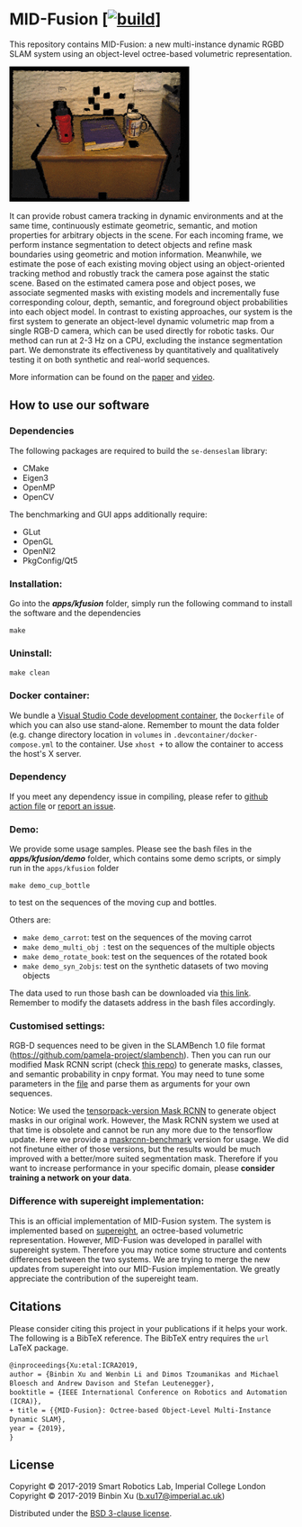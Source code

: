 # MID-Fusion [[![build](https://github.com/smartroboticslab/mid-fusion/workflows/build/badge.svg)](https://github.com/smartroboticslab/mid-fusion/actions)]

This repository contains MID-Fusion: a new multi-instance dynamic RGBD SLAM system using an object-level octree-based volumetric representation.

![MID-Fusion](teaser/midfusion.gif)




It can provide robust camera tracking in dynamic environments and at the same time, continuously estimate geometric, semantic, and motion properties for arbitrary objects in the scene. For each incoming frame, we perform instance segmentation to detect objects and refine mask boundaries using geometric and motion information. Meanwhile, we estimate the pose of each existing moving object using an object-oriented tracking method and robustly track the camera pose against the static scene. Based on the estimated camera pose and object poses, we associate segmented masks with existing models and incrementally fuse corresponding colour, depth, semantic, and foreground object probabilities into each object model. In contrast to existing approaches, our system is the first system to generate an object-level dynamic volumetric map from a single RGB-D camera, which can be used directly for robotic tasks. Our method can run at 2-3 Hz on a CPU, excluding the instance segmentation part. We demonstrate its effectiveness by quantitatively and qualitatively testing it on both synthetic and real-world sequences.



More information can be found on the [paper](https://arxiv.org/pdf/1812.07976.pdf) and [video](https://www.youtube.com/watch?v=gturboNl9gg).

## How to use our software
### Dependencies
The following packages are required to build the `se-denseslam` library:
* CMake 
* Eigen3 
* OpenMP 
* OpenCV

The benchmarking and GUI apps additionally require:
* GLut
* OpenGL
* OpenNI2
* PkgConfig/Qt5

  

### Installation:

Go into the ***apps/kfusion*** folder, simply run the following command to install the software and the dependencies

```
make
```


### Uninstall:

```
make clean
```


### Docker container:
We bundle a [Visual Studio Code development container](https://code.visualstudio.com/docs/remote/containers), the `Dockerfile` of which you can also use stand-alone. Remember to mount the data folder (e.g. change directory location in `volumes` in `.devcontainer/docker-compose.yml` to the container. Use `xhost +` to allow the container to access the host's X server.


### Dependency
If you meet any dependency issue in compiling, please refer to [github action file](https://github.com/smartroboticslab/mid-fusion/blob/master/.github/workflows/main.yml) or [report an issue](https://github.com/smartroboticslab/mid-fusion/issues).


### Demo:

We provide some usage samples. Please see the bash files in the ***apps/kfusion/demo***  folder, which contains some demo scripts, or simply run in the `apps/kfusion` folder

```
make demo_cup_bottle 
```

to test on the sequences of the moving cup and bottles.

Others are:

  * `make demo_carrot`: test on the sequences of the moving carrot
  * `make demo_multi_obj `:  test on the sequences of the multiple objects
  * `make demo_rotate_book`:  test on the sequences of the rotated book
  * `make demo_syn_2objs`: test on the synthetic datasets of two moving objects

The data used to run those bash can be downloaded via [this link](https://drive.google.com/drive/folders/1DmqX59qw_U6YsmkY9aZfZ5y0Dt65N_1x?usp=sharing). Remember to modify the datasets address in the bash files accordingly.

### Customised settings:

  RGB-D sequences need to be given in the SLAMBench 1.0 file format (https://github.com/pamela-project/slambench). Then you can run our modified Mask RCNN script (check [this repo](https://github.com/binbin-xu/maskrcnn_for_midfusion/blob/master/demo/video_mask_rcnn.py)) to generate masks, classes, and semantic probability in cnpy format. You may need to tune some parameters in the [file](https://github.com/smartroboticslab/mid-fusion/blob/master/apps/kfusion/include/default_parameters.h) and parse them as arguments for your own sequences.

  Notice: We used the [tensorpack-version Mask RCNN](https://github.com/tensorpack/tensorpack/tree/master/examples/FasterRCNN) to generate object masks in our original work. However, the Mask RCNN system we used at that time is obsolete and cannot be run any more due to the tensorflow update. Here we provide a [maskrcnn-benchmark](https://github.com/binbin-xu/maskrcnn_for_midfusion) version for usage. We did not finetune either of those versions, but the results would be much improved with a better/more suited segmentation mask. Therefore if you want to increase performance in your specific domain, please **consider training a network on your data**. 


### Difference with supereight implementation:

  This is an official implementation of MID-Fusion system. The system is implemented based on [supereight](https://github.com/emanuelev/supereight), an octree-based volumetric representation. However, MID-Fusion was developed in parallel with supereight system. Therefore you may notice some structure and contents differences between the two systems. We are trying to merge the new updates from supereight into our MID-Fusion implementation. We greatly appreciate the contribution of the supereight team.



## Citations

Please consider citing this project in your publications if it helps your work. The following is a BibTeX reference. The BibTeX entry requires the `url` LaTeX package.

```
@inproceedings{Xu:etal:ICRA2019,
author = {Binbin Xu and Wenbin Li and Dimos Tzoumanikas and Michael Bloesch and Andrew Davison and Stefan Leutenegger},
booktitle = {IEEE International Conference on Robotics and Automation (ICRA)},
+ title = {{MID-Fusion}: Octree-based Object-Level Multi-Instance Dynamic SLAM},
year = {2019},
}
```

## License
Copyright © 2017-2019 Smart Robotics Lab, Imperial College London \
Copyright © 2017-2019 Binbin Xu (b.xu17@imperial.ac.uk)

Distributed under the [BSD 3-clause license](LICENSE). 
